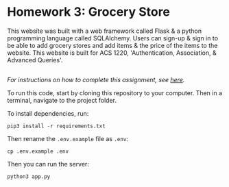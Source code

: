 # Homework 3: Grocery Store
This website was built with a web framework called Flask & a python programming language called SQLAlchemy. Users can sign-up & sign in to be able to add grocery stores and add items & the price of the items to the website. This website is built for ACS 1220, 'Authentication, Association, & Advanced Queries'.

## 

_For instructions on how to complete this assignment, see [here](https://github.com/Tech-at-DU/ACS-1220-Authentication-and-Associations/blob/master/Assignments/grocery-store-part-2.md)._

To run this code, start by cloning this repository to your computer. Then in a terminal, navigate to the project folder.

To install dependencies, run:

```
pip3 install -r requirements.txt
```

Then rename the `.env.example` file as `.env`:

```
cp .env.example .env
```

Then you can run the server:

```
python3 app.py
```

